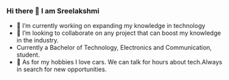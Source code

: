 ### Hi there 👋 I am Sreelakshmi 

- 🔭 I’m currently working on expanding my knowledge in technology
- 👯 I’m looking to collaborate on any project that can boost my knowledge in the industry.
- Currently a Bachelor of Technology, Electronics and Communication, student.
- 🌱 As for my hobbies I love cars. We can talk for hours about tech.Always in search for new opportunities.
